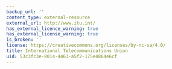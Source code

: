 ```yaml
---
backup_url: ''
content_type: external-resource
external_url: http://www.itu.int/
has_external_licence_warning: true
has_external_license_warning: true
is_broken: ''
license: https://creativecommons.org/licenses/by-nc-sa/4.0/
title: International Telecommunications Union
uid: 53c3fc3e-8014-4463-a5f2-175e4864e6cf
---
```

